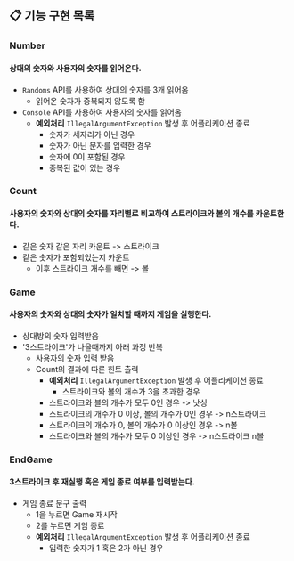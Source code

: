 ## 📋 기능 구현 목록
### Number
#### 상대의 숫자와 사용자의 숫자를 읽어온다.
- `Randoms` API를 사용하여 상대의 숫자를 3개 읽어옴
  -  읽어온 숫자가 중복되지 않도록 함
- `Console` API를 사용하여 사용자의 숫자를 읽어옴
  - **예외처리** `IllegalArgumentException` 발생 후 어플리케이션 종료
    - 숫자가 세자리가 아닌 경우
    - 숫자가 아닌 문자를 입력한 경우
    - 숫자에 0이 포함된 경우
    - 중복된 값이 있는 경우
### Count
#### 사용자의 숫자와 상대의 숫자를 자리별로 비교하여 스트라이크와 볼의 개수를 카운트한다.
- 같은 숫자 같은 자리 카운트 -> 스트라이크
- 같은 숫자가 포함되었는지 카운트
  - 이후 스트라이크 개수를 빼면 -> 볼
### Game
#### 사용자의 숫자와 상대의 숫자가 일치할 때까지 게임을 실행한다.
- 상대방의 숫자 입력받음
- '3스트라이크'가 나올때까지 아래 과정 반복
  - 사용자의 숫자 입력 받음
  - Count의 결과에 따른 힌트 출력
    - **예외처리** `IllegalArgumentException` 발생 후 어플리케이션 종료
      - 스트라이크와 볼의 개수가 3을 초과한 경우
    - 스트라이크와 볼의 개수가 모두 0인 경우 -> 낫싱
    - 스트라이크의 개수가 0 이상, 볼의 개수가 0인 경우 -> n스트라이크
    - 스트라이크의 개수가 0, 볼의 개수가 0 이상인 경우 -> n볼
    - 스트라이크와 볼의 개수가 모두 0 이상인 경우 -> n스트라이크 n볼
### EndGame
#### 3스트라이크 후 재실행 혹은 게임 종료 여부를 입력받는다.
- 게임 종료 문구 출력
  - 1을 누르면 Game 재시작
  - 2를 누르면 게임 종료
  - **예외처리** `IllegalArgumentException` 발생 후 어플리케이션 종료
    - 입력한 숫자가 1 혹은 2가 아닌 경우